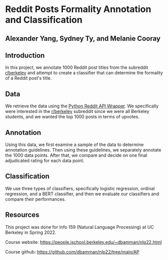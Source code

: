 # Reddit Posts Formality Annotation and Classification 
## Alexander Yang, Sydney Ty, and Melanie Cooray

## Introduction

In this project, we annotate 1000 Reddit post titles from the subreddit [r/berkeley](https://www.reddit.com/r/berkeley/) and attempt to create a classifier that can determine the formality of a Reddit post's title.

## Data

We retrieve the data using the [Python Reddit API Wrapper](https://praw.readthedocs.io/en/stable/). We specifically were interested in the [r/berkeley](https://www.reddit.com/r/berkeley/) subreddit since we were all Berkeley students, and we wanted the top 1000 posts in terms of upvotes.

## Annotation

Using this data, we first examine a sample of the data to determine annotation guidelines. Then using these guidelines, we separately annotate the 1000 data points. After that, we compare and decide on one final adjudicated rating for each data point.

## Classification

We use three types of classifiers, specifically logistic regression, ordinal regression, and a BERT classifier, and then we evaluate our classifiers and compare their performances.

## Resources
This project was done for Info 159 (Natural Language Processing) at UC Berkeley in Spring 2022. 

Course website: https://people.ischool.berkeley.edu/~dbamman/nlp22.html

Course github: https://github.com/dbamman/nlp22/tree/main/AP
